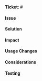 **Ticket**: # <!-- ignore this if you're not addressing [specific issue](https://github.com/sitecrafting/conifer/issues) -->

#### Issue

<!-- Description of the problem that this code change is solving -->

#### Solution

<!-- Description of the solution that your changes are introducing -->

#### Impact

<!-- What impact will this have on Conifer's architecture? performace? backwards compatibilty? etc. -->

#### Usage Changes

<!-- Are there are any usage changes that we (or, importantly, other Conifer users) need to know about? Please list them here so that we can include those details in the notes for the next release. -->

#### Considerations

<!-- Please take a moment to think critically and share your thoughts about how we could make your solution *even better* in the future. :) -->

#### Testing

<!-- First, do your changes pass unit tests and coding standards (`lando unit` and `lando sniff`)? Second, are unit tests included? If not, please provide pseudo code for a scenario that fails without your code, but succeeds with it. NOTE: we *strongly* encourage you to include unit tests with your code. -->
